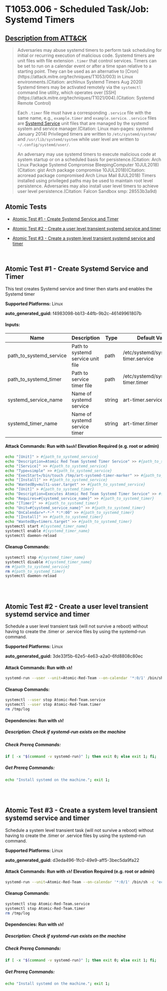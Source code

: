 # T1053.006 - Scheduled Task/Job: Systemd Timers
## [Description from ATT&CK](https://attack.mitre.org/techniques/T1053/006)
<blockquote>Adversaries may abuse systemd timers to perform task scheduling for initial or recurring execution of malicious code. Systemd timers are unit files with file extension <code>.timer</code> that control services. Timers can be set to run on a calendar event or after a time span relative to a starting point. They can be used as an alternative to [Cron](https://attack.mitre.org/techniques/T1053/003) in Linux environments.(Citation: archlinux Systemd Timers Aug 2020) Systemd timers may be activated remotely via the <code>systemctl</code> command line utility, which operates over [SSH](https://attack.mitre.org/techniques/T1021/004).(Citation: Systemd Remote Control)

Each <code>.timer</code> file must have a corresponding <code>.service</code> file with the same name, e.g., <code>example.timer</code> and <code>example.service</code>. <code>.service</code> files are [Systemd Service](https://attack.mitre.org/techniques/T1543/002) unit files that are managed by the systemd system and service manager.(Citation: Linux man-pages: systemd January 2014) Privileged timers are written to <code>/etc/systemd/system/</code> and <code>/usr/lib/systemd/system</code> while user level are written to <code>~/.config/systemd/user/</code>.

An adversary may use systemd timers to execute malicious code at system startup or on a scheduled basis for persistence.(Citation: Arch Linux Package Systemd Compromise BleepingComputer 10JUL2018)(Citation: gist Arch package compromise 10JUL2018)(Citation: acroread package compromised Arch Linux Mail 8JUL2018) Timers installed using privileged paths may be used to maintain root level persistence. Adversaries may also install user level timers to achieve user level persistence.(Citation: Falcon Sandbox smp: 28553b3a9d)</blockquote>

## Atomic Tests

- [Atomic Test #1 - Create Systemd Service and Timer](#atomic-test-1---create-systemd-service-and-timer)

- [Atomic Test #2 - Create a user level transient systemd service and timer](#atomic-test-2---create-a-user-level-transient-systemd-service-and-timer)

- [Atomic Test #3 - Create a system level transient systemd service and timer](#atomic-test-3---create-a-system-level-transient-systemd-service-and-timer)


<br/>

## Atomic Test #1 - Create Systemd Service and Timer
This test creates Systemd service and timer then starts and enables the Systemd timer

**Supported Platforms:** Linux


**auto_generated_guid:** f4983098-bb13-44fb-9b2c-46149961807b





#### Inputs:
| Name | Description | Type | Default Value |
|------|-------------|------|---------------|
| path_to_systemd_service | Path to systemd service unit file | path | /etc/systemd/system/art-timer.service|
| path_to_systemd_timer | Path to service timer file | path | /etc/systemd/system/art-timer.timer|
| systemd_service_name | Name of systemd service | string | art-timer.service|
| systemd_timer_name | Name of systemd service timer | string | art-timer.timer|


#### Attack Commands: Run with `bash`!  Elevation Required (e.g. root or admin) 


```bash
echo "[Unit]" > #{path_to_systemd_service}
echo "Description=Atomic Red Team Systemd Timer Service" >> #{path_to_systemd_service}
echo "[Service]" >> #{path_to_systemd_service}
echo "Type=simple" >> #{path_to_systemd_service}
echo "ExecStart=/bin/touch /tmp/art-systemd-timer-marker" >> #{path_to_systemd_service}
echo "[Install]" >> #{path_to_systemd_service}
echo "WantedBy=multi-user.target" >> #{path_to_systemd_service}
echo "[Unit]" > #{path_to_systemd_timer}
echo "Description=Executes Atomic Red Team Systemd Timer Service" >> #{path_to_systemd_timer}
echo "Requires=#{systemd_service_name}" >> #{path_to_systemd_timer}
echo "[Timer]" >> #{path_to_systemd_timer}
echo "Unit=#{systemd_service_name}" >> #{path_to_systemd_timer}
echo "OnCalendar=*-*-* *:*:00" >> #{path_to_systemd_timer}
echo "[Install]" >> #{path_to_systemd_timer}
echo "WantedBy=timers.target" >> #{path_to_systemd_timer}
systemctl start #{systemd_timer_name}
systemctl enable #{systemd_timer_name}
systemctl daemon-reload
```

#### Cleanup Commands:
```bash
systemctl stop #{systemd_timer_name}
systemctl disable #{systemd_timer_name}
rm #{path_to_systemd_service}
rm #{path_to_systemd_timer}
systemctl daemon-reload
```





<br/>
<br/>

## Atomic Test #2 - Create a user level transient systemd service and timer
Schedule a user level transient task (will not survive a reboot) without having to create the .timer or .service files by using the systemd-run command.

**Supported Platforms:** Linux


**auto_generated_guid:** 3de33f5b-62e5-4e63-a2a0-6fd8808c80ec






#### Attack Commands: Run with `sh`! 


```sh
systemd-run --user --unit=Atomic-Red-Team --on-calendar '*:0/1' /bin/sh -c 'echo "$(date) $(whoami)" >>/tmp/log'
```

#### Cleanup Commands:
```sh
systemctl --user stop Atomic-Red-Team.service
systemctl --user stop Atomic-Red-Team.timer
rm /tmp/log
```



#### Dependencies:  Run with `sh`!
##### Description: Check if systemd-run exists on the machine
##### Check Prereq Commands:
```sh
if [ -x "$(command -v systemd-run)" ]; then exit 0; else exit 1; fi;
```
##### Get Prereq Commands:
```sh
echo "Install systemd on the machine."; exit 1;
```




<br/>
<br/>

## Atomic Test #3 - Create a system level transient systemd service and timer
Schedule a system level transient task (will not survive a reboot) without having to create the .timer or .service files by using the systemd-run command.

**Supported Platforms:** Linux


**auto_generated_guid:** d3eda496-1fc0-49e9-aff5-3bec5da9fa22






#### Attack Commands: Run with `sh`!  Elevation Required (e.g. root or admin) 


```sh
systemd-run --unit=Atomic-Red-Team --on-calendar '*:0/1' /bin/sh -c 'echo "$(date) $(whoami)" >>/tmp/log'
```

#### Cleanup Commands:
```sh
systemctl stop Atomic-Red-Team.service
systemctl stop Atomic-Red-Team.timer
rm /tmp/log
```



#### Dependencies:  Run with `sh`!
##### Description: Check if systemd-run exists on the machine
##### Check Prereq Commands:
```sh
if [ -x "$(command -v systemd-run)" ]; then exit 0; else exit 1; fi;
```
##### Get Prereq Commands:
```sh
echo "Install systemd on the machine."; exit 1;
```




<br/>
